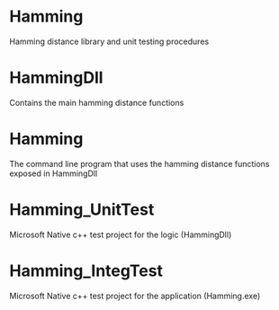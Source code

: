 # Hamming
Hamming distance library and unit testing procedures

# HammingDll

Contains the main hamming distance functions

# Hamming

The command line program that uses the hamming distance functions exposed in HammingDll

# Hamming_UnitTest

Microsoft Native c++ test project for the logic (HammingDll)

# Hamming_IntegTest 

Microsoft Native c++ test project for the application (Hamming.exe)